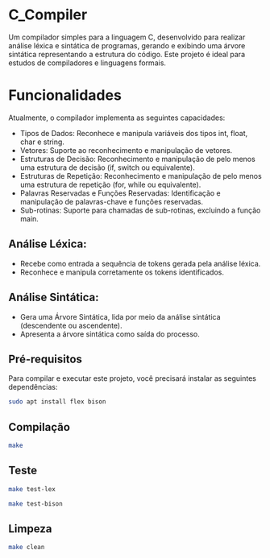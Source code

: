 # C_Compiler

Um compilador simples para a linguagem C, desenvolvido para realizar análise léxica e sintática de programas, gerando e exibindo uma árvore sintática representando a estrutura do código. Este projeto é ideal para estudos de compiladores e linguagens formais.

# Funcionalidades
Atualmente, o compilador implementa as seguintes capacidades:

- Tipos de Dados: Reconhece e manipula variáveis dos tipos int, float, char e string.
- Vetores: Suporte ao reconhecimento e manipulação de vetores.
- Estruturas de Decisão: Reconhecimento e manipulação de pelo menos uma estrutura de decisão (if, switch ou equivalente).
- Estruturas de Repetição: Reconhecimento e manipulação de pelo menos uma estrutura de repetição (for, while ou equivalente).
- Palavras Reservadas e Funções Reservadas: Identificação e manipulação de palavras-chave e funções reservadas.
- Sub-rotinas: Suporte para chamadas de sub-rotinas, excluindo a função main.

## Análise Léxica:
- Recebe como entrada a sequência de tokens gerada pela análise léxica.
- Reconhece e manipula corretamente os tokens identificados.

## Análise Sintática:
- Gera uma Árvore Sintática, lida por meio da análise sintática (descendente ou ascendente).
- Apresenta a árvore sintática como saída do processo.

## Pré-requisitos

Para compilar e executar este projeto, você precisará instalar as seguintes dependências:


```bash
sudo apt install flex bison
```

## Compilação

```bash
make
```

## Teste

```bash
make test-lex
```

```bash
make test-bison
```

## Limpeza

```bash
make clean
```
